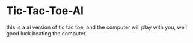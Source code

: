 # Tic-Tac-Toe-AI
this is a ai version of tic tac toe, and the computer will play with you, well good luck beating the computer.
